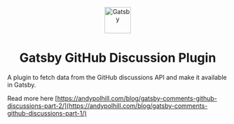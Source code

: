 <p align="center">
  <a href="https://www.gatsbyjs.com">
    <img alt="Gatsby" src="https://www.gatsbyjs.com/Gatsby-Monogram.svg" width="60" />
  </a>
</p>
<h1 align="center">
  Gatsby GitHub Discussion Plugin
</h1>

A plugin to fetch data from the GitHub discussions API and make it available in Gatsby.

Read more here [https://andypolhill.com/blog/gatsby-comments-github-discussions-part-2/](https://andypolhill.com/blog/gatsby-comments-github-discussions-part-1/)


